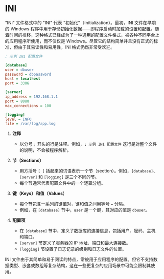 # INI

"INI" 文件格式中的 "INI" 代表 "初始化"（Initialization）。最初，INI 文件在早期的 Windows 程序中用于存储初始化数据——即程序启动时加载的设置和配置。随着时间的推移，这种格式已经成为了一种通用的配置文件格式，被各种不同平台上的应用程序所使用，而不仅仅是 Windows。尽管它的结构简单并且没有正式的标准，但由于其易读性和易用性，INI 格式仍然非常受欢迎。

```ini
; 示例 INI 配置文件

[database]
user = dbuser
password = dbpassword
host = localhost
port = 3306

[server]
ip_address = 192.168.1.1
port = 8080
max_connections = 100

[logging]
level = INFO
file = /var/log/app.log
```

1. **注释**
   - 以分号 `;` 开头的行是注释。例如，`; 示例 INI 配置文件` 这行是对整个文件的说明，不会被程序解析。

2. **节（Sections）**
   - 用方括号 `[ ]` 括起来的词语表示一个节（section）。例如，`[database]`、`[server]` 和 `[logging]` 是三个不同的节。
   - 每个节通常代表配置文件中的一个逻辑分组。

3. **键（Keys）和值（Values）**
   - 每个节包含一系列的键值对，键和值之间用等号 `=` 分隔。
   - 例如，在 `[database]` 节中，`user` 是一个键，其对应的值是 `dbuser`。

4. **配置项**
   - 在 `[database]` 节中，定义了数据库的连接信息，包括用户、密码、主机和端口。
   - `[server]` 节定义了服务器的 IP 地址、端口和最大连接数。
   - `[logging]` 节设置了日志记录的级别和日志文件的位置。

INI 文件由于其简单和易于阅读的特点，常被用于应用程序的配置。但它不支持数据类型、嵌套或数组等复杂结构，这在一些更复杂的应用场景中可能会限制其使用。
